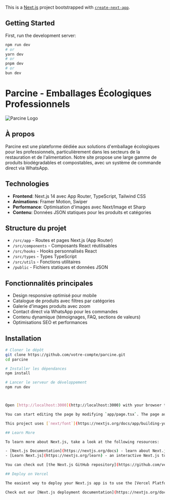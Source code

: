 This is a [Next.js](https://nextjs.org) project bootstrapped with [`create-next-app`](https://nextjs.org/docs/app/api-reference/cli/create-next-app).

## Getting Started

First, run the development server:

```bash
npm run dev
# or
yarn dev
# or
pnpm dev
# or
bun dev
```

# Parcine - Emballages Écologiques Professionnels

![Parcine Logo](public/images/logo.svg)

## À propos

Parcine est une plateforme dédiée aux solutions d'emballage écologiques pour les professionnels, particulièrement dans les secteurs de la restauration et de l'alimentation. Notre site propose une large gamme de produits biodégradables et compostables, avec un système de commande direct via WhatsApp.

## Technologies

- **Frontend**: Next.js 14 avec App Router, TypeScript, Tailwind CSS
- **Animations**: Framer Motion, Swiper
- **Performance**: Optimisation d'images avec Next/Image et Sharp
- **Contenu**: Données JSON statiques pour les produits et catégories

## Structure du projet

- `/src/app` - Routes et pages Next.js (App Router)
- `/src/components` - Composants React réutilisables
- `/src/hooks` - Hooks personnalisés React
- `/src/types` - Types TypeScript
- `/src/utils` - Fonctions utilitaires
- `/public` - Fichiers statiques et données JSON

## Fonctionnalités principales

- Design responsive optimisé pour mobile
- Catalogue de produits avec filtres par catégories
- Galerie d'images produits avec zoom
- Contact direct via WhatsApp pour les commandes
- Contenu dynamique (témoignages, FAQ, sections de valeurs)
- Optimisations SEO et performances

## Installation

```bash
# Cloner le dépôt
git clone https://github.com/votre-compte/parcine.git
cd parcine

# Installer les dépendances
npm install

# Lancer le serveur de développement
npm run dev



Open [http://localhost:3000](http://localhost:3000) with your browser to see the result.

You can start editing the page by modifying `app/page.tsx`. The page auto-updates as you edit the file.

This project uses [`next/font`](https://nextjs.org/docs/app/building-your-application/optimizing/fonts) to automatically optimize and load [Geist](https://vercel.com/font), a new font family for Vercel.

## Learn More

To learn more about Next.js, take a look at the following resources:

- [Next.js Documentation](https://nextjs.org/docs) - learn about Next.js features and API.
- [Learn Next.js](https://nextjs.org/learn) - an interactive Next.js tutorial.

You can check out [the Next.js GitHub repository](https://github.com/vercel/next.js) - your feedback and contributions are welcome!

## Deploy on Vercel

The easiest way to deploy your Next.js app is to use the [Vercel Platform](https://vercel.com/new?utm_medium=default-template&filter=next.js&utm_source=create-next-app&utm_campaign=create-next-app-readme) from the creators of Next.js.

Check out our [Next.js deployment documentation](https://nextjs.org/docs/app/building-your-application/deploying) for more details.
